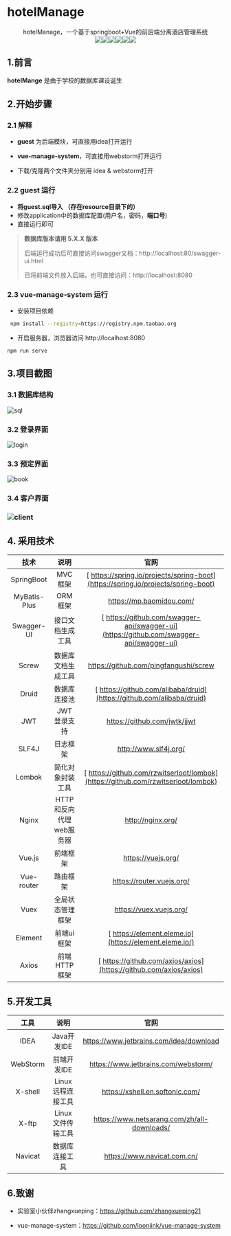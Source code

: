 # hotelManage

<p align="center">
   hotelManage，一个基于springboot+Vue的前后端分离酒店管理系统
  	<br>
    <img src="https://img.shields.io/badge/jdk-1.8+-brightgreen.svg" ></img><img src="https://img.shields.io/badge/springboot-2.3.1-brightgreen.svg" ></img><img src="https://img.shields.io/badge/mybatisplus-3.3.2-brightgreen.svg" ></img><img src="https://img.shields.io/badge/swagger-2.9.2-brightgreen.svg" ></img><img src="https://img.shields.io/badge/vue-2.6.10-brightgreen.svg" ></img><img src="https://img.shields.io/badge/elementui-2.8.2-brightgreen.svg" ></img>
</p>


## 1.前言

**hotelMange** 是由于学校的数据库课设诞生

## 2.开始步骤

### 2.1 解释

- **guest**  为后端模块，可直接用idea打开运行

- **vue-manage-system**，可直接用webstorm打开运行
- 下载/克隆两个文件夹分别用 idea & webstorm打开

### 2.2 guest 运行

- **将guest.sql导入  （存在resource目录下的）**
- 修改application中的数据库配置(用户名，密码，**端口号**)
- 直接运行即可

> **数据库版本请用  5.X.X 版本**
>
> 后端运行成功后可直接访问swagger文档：http://localhost:80/swagger-ui.html
>
> 已将前端文件放入后端，也可直接访问：http://localhost:8080

### 2.3 vue-manage-system 运行

- 安装项目依赖

 ```bash
  npm install --registry=https://registry.npm.taobao.org
 ```

- 开启服务器，浏览器访问 http://localhost:8080

```
npm run serve
```

##  3.项目截图

### 3.1 数据库结构

![sql](https://cdn.jsdelivr.net/gh/looniink/image/sql.png)

### 3.2 登录界面

![login](https://cdn.jsdelivr.net/gh/looniink/image/hotellogin.png)



### 3.3 预定界面

![book](https://cdn.jsdelivr.net/gh/looniink/image/book.png)

### 3.4 客户界面

### ![client](https://cdn.jsdelivr.net/gh/looniink/image/client.png)

## 4. 采用技术

|      技术      |           说明            |                             官网                             |
| :------------: | :-----------------------: | :----------------------------------------------------------: |
|   SpringBoot   |          MVC框架          | [ https://spring.io/projects/spring-boot](https://spring.io/projects/spring-boot) |
|  MyBatis-Plus  |          ORM框架          |                   https://mp.baomidou.com/                   |
|   Swagger-UI   |       接口文档生成工具        | [ https://github.com/swagger-api/swagger-ui](https://github.com/swagger-api/swagger-ui) |
|     Screw    |     数据库文档生成工具      |               https://github.com/pingfangushi/screw              |
|     Druid      |       数据库连接池        | [ https://github.com/alibaba/druid](https://github.com/alibaba/druid) |
|      JWT       |        JWT登录支持        |                 https://github.com/jwtk/jjwt                 |
|     SLF4J      |         日志框架          |                    http://www.slf4j.org/                     |
|     Lombok     |     简化对象封装工具      | [ https://github.com/rzwitserloot/lombok](https://github.com/rzwitserloot/lombok) |
|     Nginx      |  HTTP和反向代理web服务器  |                      http://nginx.org/                       |
|        Vue.js         |                前端框架                 |                      https://vuejs.org/                      |
|      Vue-router       |                路由框架                 |                  https://router.vuejs.org/                   |
|         Vuex          |            全局状态管理框架             |                   https://vuex.vuejs.org/                    |
|        Element        |               前端ui框架                |    [ https://element.eleme.io](https://element.eleme.io/)    |
|         Axios         |              前端HTTP框架               | [ https://github.com/axios/axios](https://github.com/axios/axios) |

## 5.开发工具

|     工具     |       说明        |                             官网                             |
| :----------: | :---------------: | :----------------------------------------------------------: |
|     IDEA     |    Java开发IDE    |           https://www.jetbrains.com/idea/download            |
|   WebStorm   |    前端开发IDE    |             https://www.jetbrains.com/webstorm/              |
|   X-shell    | Linux远程连接工具 |               https://xshell.en.softonic.com/                |
|    X-ftp     | Linux文件传输工具 |         https://www.netsarang.com/zh/all-downloads/          |
|   Navicat   |  数据库连接工具   |               https://www.navicat.com.cn/              |

## 6.致谢

- 实验室小伙伴zhangxueping：https://github.com/zhangxueping21

- vue-manage-system：https://github.com/looniink/vue-manage-system
